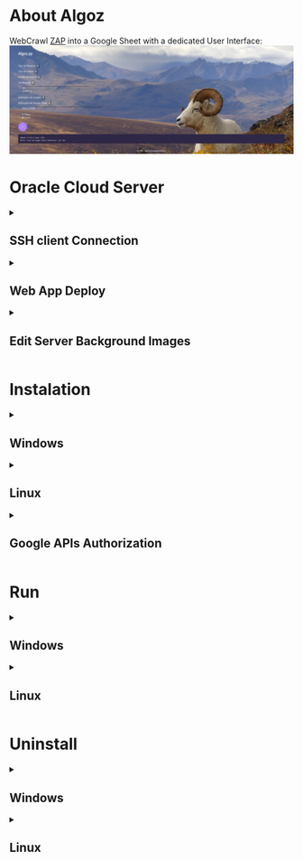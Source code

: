# About Algoz

WebCrawl [ZAP](https://zapimoveis.com.br/) into a Google Sheet with a dedicated User Interface:
![Teaser](Teaser.PNG)

# Oracle Cloud Server
<details>
    <summary><h2>SSH client Connection</h2></summary>

Install a SSH Client Software, for example [PortX](https://portx.online/en/) (cross platform):

<details>
    <summary><h3>Connect to File Session</h3></summary>

![PortX_FileSession-1](PortX-Walkthrough/PortX_FileSession-1.png)

![PortX_FileSession-2](PortX-Walkthrough/PortX_FileSession-2.png)

![PortX_FileSession-3](PortX-Walkthrough/PortX_FileSession-3.png)

![PortX_FileSession-4](PortX-Walkthrough/PortX_FileSession-4.png)

![PortX_FileSession-5](PortX-Walkthrough/PortX_FileSession-5.png)

![PortX_FileSession-6](PortX-Walkthrough/PortX_FileSession-6.png)

![PortX_FileSession-8](PortX-Walkthrough/PortX_FileSession-8.png)

![PortX_FileSession-9](PortX-Walkthrough/PortX_FileSession-9.png)

![PortX_FileSession-10](PortX-Walkthrough/PortX_FileSession-10.png)

![PortX_FileSession-11](PortX-Walkthrough/PortX_FileSession-11.png)

![PortX_FileSession-12](PortX-Walkthrough/PortX_FileSession-12.png)

![PortX_FileSession-13](PortX-Walkthrough/PortX_FileSession-13.png)

![PortX_FileSession-14](PortX-Walkthrough/PortX_FileSession-14.png)

![PortX_FileSession-15](PortX-Walkthrough/PortX_FileSession-15.png)
</details>

<details>
    <summary><h3>Connect to Terminal Session</h3></summary>

![PortX_FileSession-1](PortX-Walkthrough/PortX_FileSession-1.png)

![PortX_FileSession-2](PortX-Walkthrough/PortX_FileSession-2.png)

![PortX_FileSession-3](PortX-Walkthrough/PortX_FileSession-3.png)

![PortX_TerminalSession-4](PortX-Walkthrough/PortX_TerminalSession-4.png)

![PortX_TerminalSession-5](PortX-Walkthrough/PortX_TerminalSession-5.png)

![PortX_TerminalSession-6](PortX-Walkthrough/PortX_TerminalSession-6.png)

![PortX_TerminalSession-8](PortX-Walkthrough/PortX_TerminalSession-8.png)

![PortX_TerminalSession-9](PortX-Walkthrough/PortX_TerminalSession-9.png)

![PortX_TerminalSession-10](PortX-Walkthrough/PortX_TerminalSession-10.png)
</details>
</details>

<details>
    <summary><h2>Web App Deploy</h2></summary>

1. Connect to Terminal Session

    * Shell Scripts for Web App Deploy:

        Paste in Terminal Session the following command
        ```cmd
        sudo vi /home/ubuntu/Algoz/Executables/Linux/algoz.run.service.sh
        ```

    * Systemctl Service of Web App:
    
        Paste in Terminal Session the following command
        ```cmd
        sudo vi /lib/systemd/system/algoz.service
        ```

</details>

<details>
    <summary><h2>Edit Server Background Images</h2></summary>

1. Connect to File Session

2. Go to this path:
    ```path
    /home/ubuntu/Algoz/server/ui/build/static/bck-ground-imgs
    ```

    ![Change-BckImgs](PortX-Walkthrough/Change-BckImgs.PNG)

</details>

# Instalation
<details>
    <summary><h2>Windows</h2></summary>

* Go to CMD (command prompt):
  * <kbd>⊞ Win</kbd> + <kbd>R</kbd>
  * Search: `cmd` 
  * <kbd>Ctrl</kbd> + <kbd>⇧ Shift</kbd> + <kbd>↵ Enter</kbd>

* Copy-Paste the following comands: 
    ```cmd
    powershell -command "Invoke-WebRequest -Uri https://raw.githubusercontent.com/pauloavila88/algoz/dev/Executables/Windows/algoz.install.bat -OutFile ~\algoz_installer.bat"
    %UserProfile%\algoz_installer.bat
    del %UserProfile%\algoz_installer.bat

    ```

* Take a loot at `Google APIs Authorization`
</details>

<details>
    <summary><h2>Linux</h2></summary>

* Go to CMD (command prompt):
  * <kbd>Ctrl</kbd> + <kbd>Alt</kbd> + <kbd>T</kbd>

* Copy-Paste the following comands: 
    ```sh
    wget https://raw.githubusercontent.com/pauloavila88/algoz/dev/Executables/Linux/algoz.install.sh -O ~/algoz_installer.sh
    bash ~/algoz_installer.sh
    rm -r ~/algoz_installer.sh

    ```

* Take a loot at `Google APIs Authorization`
</details>

<details>
    <summary><h2>Google APIs Authorization</h2></summary>

* While instalation will be requested to insert Google Cloud APIs Credentials JSON file in a specific folder:

    ![Credentials Request](G-APIS_client_secret.PNG)

* Authenticate the Google Sheets/Drive that will be associated with App:
    * Get Google APIs Authorization Code:

        ![Get Authorization Code](G-APIS_Get-AuthorizationCode.PNG)

    * Set Google APIs Authorization Code:

        ![Set Authorization Code](G-APIS_Set-AuthorizationCode.PNG)


* ***Instalation Completed:***
    ![Instalation Completed](G-APIS_InstalationComplete.PNG)
</details>

# Run
<details>
    <summary><h2>Windows</h2></summary>

* Go to CMD (command prompt):
  * <kbd>⊞ Win</kbd> + <kbd>R</kbd>
  * Search: `cmd` 
  * <kbd>Ctrl</kbd> + <kbd>⇧ Shift</kbd> + <kbd>↵ Enter</kbd>

* Copy-Paste the following comands: 
    ```cmd
    %UserProfile%\Algoz\Executables\Windows\algoz.run.bat

    ```
</details>
<details>
    <summary><h2>Linux</h2></summary>

* Go to CMD (command prompt):
  * <kbd>Ctrl</kbd> + <kbd>Alt</kbd> + <kbd>T</kbd>

* Copy-Paste the following comands: 
    ```sh
    bash ~/Algoz/Executables/Linux/algoz.run.sh

    ```
</details>

# Uninstall
<details>
    <summary><h2>Windows</h2></summary>

* Go to CMD (command prompt):
  * <kbd>⊞ Win</kbd> + <kbd>R</kbd>
  * Search: `cmd` 
  * <kbd>Ctrl</kbd> + <kbd>⇧ Shift</kbd> + <kbd>↵ Enter</kbd>

* Copy-Paste the following comands: 
    ```cmd
    %UserProfile%\Algoz\Executables\Windows\algoz.uninstall.bat

    ```
</details>
<details>
    <summary><h2>Linux</h2></summary>

* Go to CMD (command prompt):
  * <kbd>Ctrl</kbd> + <kbd>Alt</kbd> + <kbd>T</kbd>

* Copy-Paste the following comands: 
    ```sh
    bash ~/Algoz/Executables/Linux/algoz.uninstall.sh

    ```
</details>

